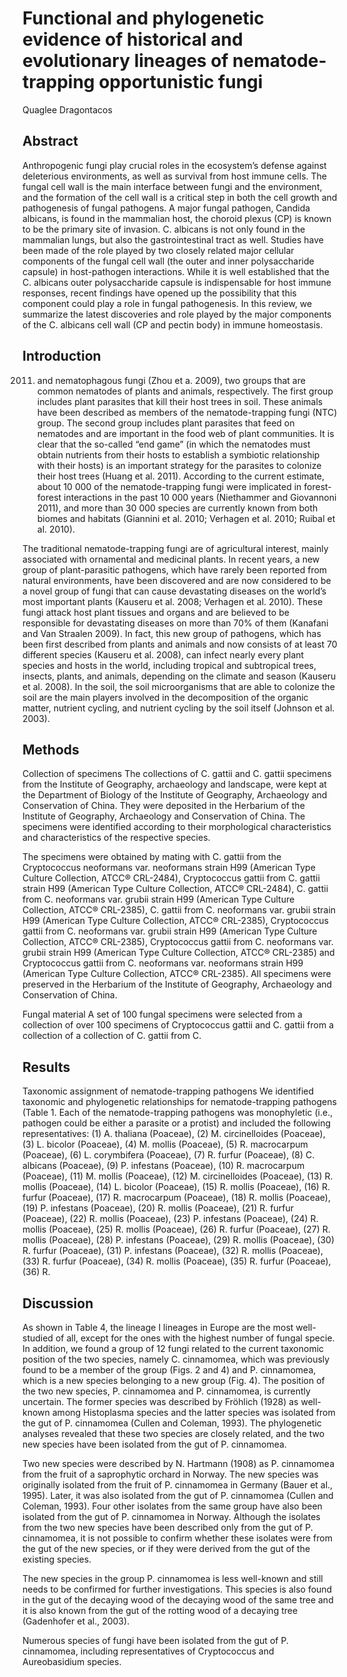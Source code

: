 # Functional and phylogenetic evidence of historical and evolutionary lineages of nematode-trapping opportunistic fungi
Quaglee Dragontacos


## Abstract
Anthropogenic fungi play crucial roles in the ecosystem’s defense against deleterious environments, as well as survival from host immune cells. The fungal cell wall is the main interface between fungi and the environment, and the formation of the cell wall is a critical step in both the cell growth and pathogenesis of fungal pathogens. A major fungal pathogen, Candida albicans, is found in the mammalian host, the choroid plexus (CP) is known to be the primary site of invasion. C. albicans is not only found in the mammalian lungs, but also the gastrointestinal tract as well. Studies have been made of the role played by two closely related major cellular components of the fungal cell wall (the outer and inner polysaccharide capsule) in host-pathogen interactions. While it is well established that the C. albicans outer polysaccharide capsule is indispensable for host immune responses, recent findings have opened up the possibility that this component could play a role in fungal pathogenesis. In this review, we summarize the latest discoveries and role played by the major components of the C. albicans cell wall (CP and pectin body) in immune homeostasis.


## Introduction
2011) and nematophagous fungi (Zhou et a. 2009), two groups that are common nematodes of plants and animals, respectively. The first group includes plant parasites that kill their host trees in soil. These animals have been described as members of the nematode-trapping fungi (NTC) group. The second group includes plant parasites that feed on nematodes and are important in the food web of plant communities. It is clear that the so-called “end game” (in which the nematodes must obtain nutrients from their hosts to establish a symbiotic relationship with their hosts) is an important strategy for the parasites to colonize their host trees (Huang et al. 2011). According to the current estimate, about 10 000 of the nematode-trapping fungi were implicated in forest-forest interactions in the past 10 000 years (Niethammer and Giovannoni 2011), and more than 30 000 species are currently known from both biomes and habitats (Giannini et al. 2010; Verhagen et al. 2010; Ruibal et al. 2010).

The traditional nematode-trapping fungi are of agricultural interest, mainly associated with ornamental and medicinal plants. In recent years, a new group of plant-parasitic pathogens, which have rarely been reported from natural environments, have been discovered and are now considered to be a novel group of fungi that can cause devastating diseases on the world’s most important plants (Kauseru et al. 2008; Verhagen et al. 2010). These fungi attack host plant tissues and organs and are believed to be responsible for devastating diseases on more than 70% of them (Kanafani and Van Straalen 2009). In fact, this new group of pathogens, which has been first described from plants and animals and now consists of at least 70 different species (Kauseru et al. 2008), can infect nearly every plant species and hosts in the world, including tropical and subtropical trees, insects, plants, and animals, depending on the climate and season (Kauseru et al. 2008). In the soil, the soil microorganisms that are able to colonize the soil are the main players involved in the decomposition of the organic matter, nutrient cycling, and nutrient cycling by the soil itself (Johnson et al. 2003).


## Methods
Collection of specimens
The collections of C. gattii and C. gattii specimens from the Institute of Geography, archaeology and landscape, were kept at the Department of Biology of the Institute of Geography, Archaeology and Conservation of China. They were deposited in the Herbarium of the Institute of Geography, Archaeology and Conservation of China. The specimens were identified according to their morphological characteristics and characteristics of the respective species.

The specimens were obtained by mating with C. gattii from the Cryptococcus neoformans var. neoformans strain H99 (American Type Culture Collection, ATCC® CRL-2484), Cryptococcus gattii from C. gattii strain H99 (American Type Culture Collection, ATCC® CRL-2484), C. gattii from C. neoformans var. grubii strain H99 (American Type Culture Collection, ATCC® CRL-2385), C. gattii from C. neoformans var. grubii strain H99 (American Type Culture Collection, ATCC® CRL-2385), Cryptococcus gattii from C. neoformans var. grubii strain H99 (American Type Culture Collection, ATCC® CRL-2385), Cryptococcus gattii from C. neoformans var. grubii strain H99 (American Type Culture Collection, ATCC® CRL-2385) and Cryptococcus gattii from C. neoformans var. neoformans strain H99 (American Type Culture Collection, ATCC® CRL-2385). All specimens were preserved in the Herbarium of the Institute of Geography, Archaeology and Conservation of China.

Fungal material
A set of 100 fungal specimens were selected from a collection of over 100 specimens of Cryptococcus gattii and C. gattii from a collection of a collection of C. gattii from C.


## Results

Taxonomic assignment of nematode-trapping pathogens
We identified taxonomic and phylogenetic relationships for nematode-trapping pathogens (Table 1. Each of the nematode-trapping pathogens was monophyletic (i.e., pathogen could be either a parasite or a protist) and included the following representatives: (1) A. thaliana (Poaceae), (2) M. circinelloides (Poaceae), (3) L. bicolor (Poaceae), (4) M. mollis (Poaceae), (5) R. macrocarpum (Poaceae), (6) L. corymbifera (Poaceae), (7) R. furfur (Poaceae), (8) C. albicans (Poaceae), (9) P. infestans (Poaceae), (10) R. macrocarpum (Poaceae), (11) M. mollis (Poaceae), (12) M. circinelloides (Poaceae), (13) R. mollis (Poaceae), (14) L. bicolor (Poaceae), (15) R. mollis (Poaceae), (16) R. furfur (Poaceae), (17) R. macrocarpum (Poaceae), (18) R. mollis (Poaceae), (19) P. infestans (Poaceae), (20) R. mollis (Poaceae), (21) R. furfur (Poaceae), (22) R. mollis (Poaceae), (23) P. infestans (Poaceae), (24) R. mollis (Poaceae), (25) R. mollis (Poaceae), (26) R. furfur (Poaceae), (27) R. mollis (Poaceae), (28) P. infestans (Poaceae), (29) R. mollis (Poaceae), (30) R. furfur (Poaceae), (31) P. infestans (Poaceae), (32) R. mollis (Poaceae), (33) R. furfur (Poaceae), (34) R. mollis (Poaceae), (35) R. furfur (Poaceae), (36) R.


## Discussion
As shown in Table 4, the lineage I lineages in Europe are the most well-studied of all, except for the ones with the highest number of fungal specie. In addition, we found a group of 12 fungi related to the current taxonomic position of the two species, namely C. cinnamomea, which was previously found to be a member of the group (Figs. 2 and 4) and P. cinnamomea, which is a new species belonging to a new group (Fig. 4). The position of the two new species, P. cinnamomea and P. cinnamomea, is currently uncertain. The former species was described by Fröhlich (1928) as well-known among Histoplasma species and the latter species was isolated from the gut of P. cinnamomea (Cullen and Coleman, 1993). The phylogenetic analyses revealed that these two species are closely related, and the two new species have been isolated from the gut of P. cinnamomea.

Two new species were described by N. Hartmann (1908) as P. cinnamomea from the fruit of a saprophytic orchard in Norway. The new species was originally isolated from the fruit of P. cinnamomea in Germany (Bauer et al., 1995). Later, it was also isolated from the gut of P. cinnamomea (Cullen and Coleman, 1993). Four other isolates from the same group have also been isolated from the gut of P. cinnamomea in Norway. Although the isolates from the two new species have been described only from the gut of P. cinnamomea, it is not possible to confirm whether these isolates were from the gut of the new species, or if they were derived from the gut of the existing species.

The new species in the group P. cinnamomea is less well-known and still needs to be confirmed for further investigations. This species is also found in the gut of the decaying wood of the decaying wood of the same tree and it is also known from the gut of the rotting wood of a decaying tree (Gadenhofer et al., 2003).

Numerous species of fungi have been isolated from the gut of P. cinnamomea, including representatives of Cryptococcus and Aureobasidium species.
